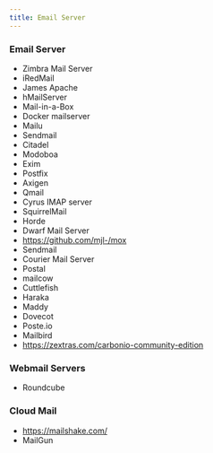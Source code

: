 ```yaml
---
title: Email Server
---
```


### Email Server

- Zimbra Mail Server
- iRedMail
- James Apache
- hMailServer
- Mail-in-a-Box
- Docker mailserver
- Mailu
- Sendmail
- Citadel
- Modoboa
- Exim
- Postfix
- Axigen
- Qmail
- Cyrus IMAP server
- SquirrelMail
- Horde
- Dwarf Mail Server
- https://github.com/mjl-/mox
- Sendmail
- Courier Mail Server
- Postal
- mailcow
- Cuttlefish
- Haraka
- Maddy
- Dovecot
- Poste.io
- Mailbird
- https://zextras.com/carbonio-community-edition

### Webmail Servers

- Roundcube

### Cloud Mail

- https://mailshake.com/
- MailGun

